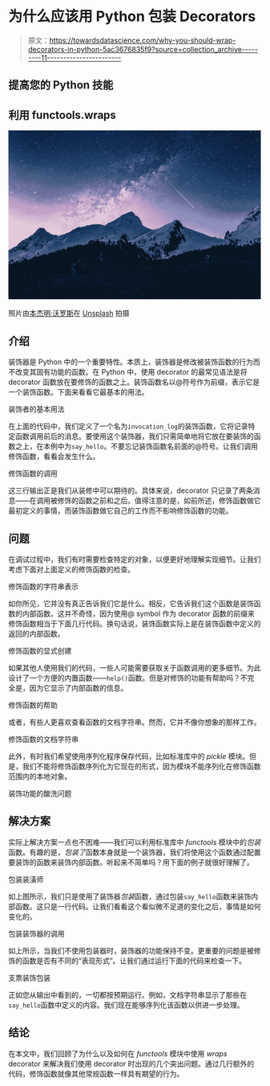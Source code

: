 # 为什么应该用 Python 包装 Decorators

> 原文：<https://towardsdatascience.com/why-you-should-wrap-decorators-in-python-5ac3676835f9?source=collection_archive---------11----------------------->

## 提高您的 Python 技能

## 利用 functools.wraps

![](img/2052581815e170274f3a0ef4c241c21e.png)

照片由[本杰明·沃罗斯](https://unsplash.com/@vorosbenisop?utm_source=medium&utm_medium=referral)在 [Unsplash](https://unsplash.com?utm_source=medium&utm_medium=referral) 拍摄

## 介绍

装饰器是 Python 中的一个重要特性。本质上，装饰器是修改被装饰函数的行为而不改变其固有功能的函数。在 Python 中，使用 decorator 的最常见语法是将 decorator 函数放在要修饰的函数之上。装饰函数名以@符号作为前缀，表示它是一个装饰函数。下面来看看它最基本的用法。

装饰者的基本用法

在上面的代码中，我们定义了一个名为`invocation_log`的装饰函数，它将记录特定函数调用前后的消息。要使用这个装饰器，我们只需简单地将它放在要装饰的函数之上，在本例中为`say_hello`。不要忘记装饰函数名前面的@符号。让我们调用修饰函数，看看会发生什么。

修饰函数的调用

这三行输出正是我们从装修中可以期待的。具体来说，decorator 只记录了两条消息——在调用被修饰的函数之前和之后。值得注意的是，如前所述，修饰函数做它最初定义的事情，而装饰函数做它自己的工作而不影响修饰函数的功能。

## 问题

在调试过程中，我们有时需要检查特定的对象，以便更好地理解实现细节。让我们考虑下面对上面定义的修饰函数的检查。

修饰函数的字符串表示

如你所见，它并没有真正告诉我们它是什么。相反，它告诉我们这个函数是装饰函数的内部函数。这并不奇怪，因为使用@ symbol 作为 decorator 函数的前缀来修饰函数相当于下面几行代码。换句话说，装饰函数实际上是在装饰函数中定义的返回的内部函数。

修饰函数的显式创建

如果其他人使用我们的代码，一些人可能需要获取关于函数调用的更多细节。为此设计了一个方便的内置函数——`help()`函数。但是对修饰的功能有帮助吗？不完全是，因为它显示了内部函数的信息。

修饰函数的帮助

或者，有些人更喜欢查看函数的文档字符串。然而，它并不像你想象的那样工作。

修饰函数的文档字符串

此外，有时我们希望使用序列化程序保存代码，比如标准库中的 *pickle* 模块。但是，我们不能将修饰函数序列化为它现在的形式，因为模块不能序列化在修饰函数范围内的本地对象。

装饰功能的酸洗问题

## 解决方案

实际上解决方案一点也不困难——我们可以利用标准库中 *functools* 模块中的*包装*函数。有趣的是，*包装了*函数本身就是一个装饰器，我们将使用这个函数通过配置要装饰的函数来装饰内部函数。听起来不简单吗？用下面的例子就很好理解了。

包装装潢师

如上图所示，我们只是使用了装饰器*包装*函数，通过包装`say_hello`函数来装饰内部函数。这只是一行代码。让我们看看这个看似微不足道的变化之后，事情是如何变化的。

包装装饰器的调用

如上所示，当我们不使用包装器时，装饰器的功能保持不变。更重要的问题是被修饰的函数是否有不同的“表现形式”。让我们通过运行下面的代码来检查一下。

支票装饰包装

正如您从输出中看到的，一切都按预期运行。例如，文档字符串显示了那些在`say_hello`函数中定义的内容。我们现在能够序列化该函数以供进一步处理。

## 结论

在本文中，我们回顾了为什么以及如何在 *functools* 模块中使用 *wraps* decorator 来解决我们使用 decorator 时出现的几个突出问题。通过几行额外的代码，修饰函数就像其他常规函数一样具有期望的行为。